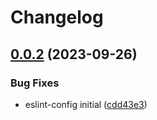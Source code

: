 # Changelog

## [0.0.2](https://github.com/fission-codes/stack/compare/eslint-config-v0.0.1...eslint-config-v0.0.2) (2023-09-26)


### Bug Fixes

* eslint-config initial ([cdd43e3](https://github.com/fission-codes/stack/commit/cdd43e3f29ed91fe218a55f0613eb20b8fffe47b))
